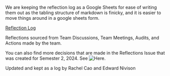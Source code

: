 We are keeping the reflection log as a Google Sheets for ease of writing them out as the tabling structure of markdown is finicky, and it is easier to move things around in a google sheets form.

[Reflection Log](https://docs.google.com/spreadsheets/d/1TmZKWuuxpqiZpOMa73VKO0U_JGO1ZUpUU4_eis5USIk/edit#gid=0)

Reflections sourced from Team Discussions, Team Meetings, Audits, and Actions made by the team.

You can also find more decisions that are made in the Reflections Issue that was created for Semester 2, 2024. See ![Here](https://github.com/mazfil/lab-allocator/issues/92).

Updated and kept as a log by Rachel Cao and Edward Nivison
